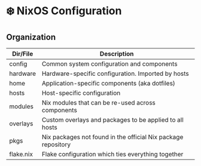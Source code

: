 # ❄️ NixOS Configuration

## Organization

| Dir/File  | Description                                                   |
| --------- | ------------------------------------------------------------- |
| config    | Common system configuration and components                    |
| hardware  | Hardware-specific configuration. Imported by hosts            |
| home      | Application-specific components (aka dotfiles)                |
| hosts     | Host-specific configuration                                   |
| modules   | Nix modules that can be re-used across components             |
| overlays  | Custom overlays and packages to be applied to all hosts       |
| pkgs      | Nix packages not found in the official Nix package repository |
| flake.nix | Flake configuration which ties everything together            |
